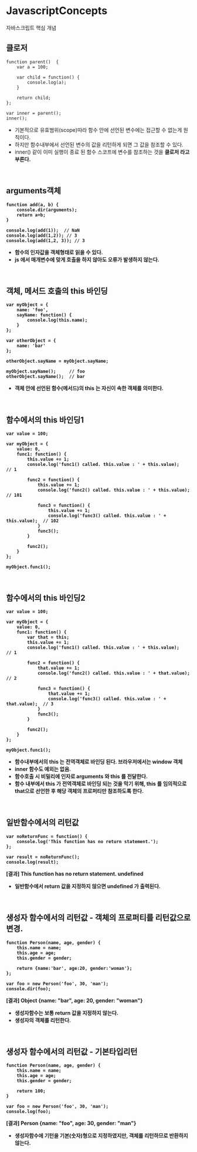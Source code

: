 # JavascriptConcepts
자바스크립트 핵심 개념

## 클로저

```
function parent()  {
	var a = 100;
	
	var child = function() {
		console.log(a);
	}
	
	return child;
};

var inner = parent();
inner();
```

- 기본적으로 유효범위(scope)따라 함수 안에 선언된 변수에는 접근할 수 없는게 원칙이다.
- 하지만 함수내부에서 선언된 변수의 값을 리턴하게 되면 그 값을 참조할 수 있다.
- inner() 같이 이미 실행이 종료 된 함수 스코프에 변수를 참조하는 것을 <b>클로저<b/> 라고 부른다.
  
<br>
  
## arguments객체

```
function add(a, b) {
	console.dir(arguments);
	return a+b;
}

console.log(add(1));  // NaN
console.log(add(1,2)); // 3
console.log(add(1,2, 3)); // 3
```

- 함수의 인자값을 객체형태로 읽을 수 있다.
- js 에서 매개변수에 맞게 호출을 하지 않아도 오류가 발생하지 않는다.

<br>

## 객체, 메서드 호출의 this 바인딩

```
var myObject = {
	name: 'foo',
	sayName: function() {
		console.log(this.name);
	}
};

var otherObject = {
	name: 'bar'
};

otherObject.sayName = myObject.sayName;

myObject.sayName(); 	// foo
otherObject.sayName();  // bar
```

- 객체 안에 선언된 함수(메서드)의 this 는 자신이 속한 객체를 의미한다.

<br>

## 함수에서의 this 바인딩1

```
var value = 100;

var myObject = {
	value: 0,
	func1: function() {	
		this.value += 1;
		console.log('func1() called. this.value : ' + this.value);   // 1
		
		func2 = function() {
			this.value += 1;
			console.log('func2() called. this.value : ' + this.value);   // 101
			
			func3 = function() {
				this.value += 1;
				console.log('func3() called. this.value : ' + this.value);  // 102
			}
			func3();
		}
		
		func2();
	}
};

myObject.func1();
```

<br>

## 함수에서의 this 바인딩2


```
var value = 100;

var myObject = {
	value: 0,
	func1: function() {	
		var that = this;
		this.value += 1;
		console.log('func1() called. this.value : ' + this.value);   // 1
		
		func2 = function() {
			that.value += 1;
			console.log('func2() called. this.value : ' + that.value);   // 2
			
			func3 = function() {
				that.value += 1;
				console.log('func3() called. this.value : ' + that.value);  // 3
			}
			func3();
		}
		
		func2();
	}
};

myObject.func1();
```

- 함수내부에서의 this 는 전역객체로 바인딩 된다. 브라우저에서는 window 객체
- inner 함수도 예외는 없음.
- 함수호출 시 비밀리에 인자로 arguments 와 this 를 전달한다.
- 함수 내부에서 this 가 전역객체로 바인딩 되는 것을 막기 위해, this 를 임의적으로 that으로 선언한 후 해당 객체의 프로퍼티만 참조하도록 한다.


<br>


## 일반함수에서의 리턴값

```
var noReturnFunc = function() {
	console.log('This function has no return statement.');
};

var result = noReturnFunc();
console.log(result);
```

[결과]
This function has no return statement.
undefined

- 일반함수에서 return 값을 지정하지 않으면 undefined 가 출력된다.

<br>


## 생성자 함수에서의 리턴값 - 객체의 프로퍼티를 리턴값으로 변경.

```
function Person(name, age, gender) {
	this.name = name;
	this.age = age;
	this.gender = gender;

	return {name:'bar', age:20, gender:'woman'};
};

var foo = new Person('foo', 30, 'man');
console.dir(foo);
```

[결과]
Object {name: "bar", age: 20, gender: "woman"}

- 생성자함수는 보통 return 값을 지정하지 않는다.
- 생성자의 객체를 리턴한다.


<br>

## 생성자 함수에서의 리턴값 - 기본타입리턴

```
function Person(name, age, gender) {
	this.name = name;
	this.age = age;
	this.gender = gender;

	return 100;
}

var foo = new Person('foo', 30, 'man');
console.log(foo);
```

[결과]
Person {name: "foo", age: 30, gender: "man"}

- 생성자함수에 기턴을 기본(숫자)형으로 지정하였지만, 객체를 리턴하므로 반환하지 않는다.

